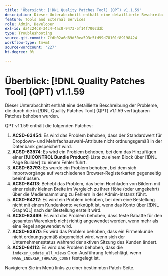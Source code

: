 ```yaml
---
title: 'Übersicht: [!DNL Quality Patches Tool] (QPT) v1.1.59'
description: Dieser Unterabschnitt enthält eine detaillierte Beschreibung der Probleme, die durch die in Version 1.1.59  [!DNL Quality Patches Tool]  Patches behoben wurden.
feature: Tools and External Services
role: Admin, Developer
exl-id: da4c24c8-34c4-4ac0-9473-5f14f7002d3b
type: Troubleshooting
source-git-commit: 7fdb02a6d89d50ea593c5fd99d78101f89198424
workflow-type: tm+mt
source-wordcount: '227'
ht-degree: 0%

---
```


# Überblick: [!DNL Quality Patches Tool] (QPT) v1.1.59

Dieser Unterabschnitt enthält eine detaillierte Beschreibung der Probleme, die durch die in [!DNL Quality Patches Tool] (QPT) v1.1.59 verfügbaren Patches behoben wurden.

QPT v1.1.59 enthält die folgenden Patches:

1. **ACSD-63454**: Es wird das Problem behoben, dass der Standardwert für Dropdown- und Mehrfachauswahl-Attribute nicht ordnungsgemäß in der Datenbank gespeichert wird.
1. **ACSD-63574**: Es wird ein Problem behoben, bei dem das Hinzufügen einer **[!UICONTROL Bundle Product]**-Liste zu einem Block über [!DNL Page Builder] zu einem Fehler führt.
1. **ACSD-63793**: Es wurde ein Problem behoben, bei dem sich Importvorgänge auf verschiedenen Browser-Registerkarten gegenseitig beeinflussen.
1. **ACSD-64113**: Behebt das Problem, das beim Hochladen von Bildern mit einer relativ kleinen Breite im Vergleich zu ihrer Höhe (oder umgekehrt) über die Mediensammlung zu Fehlern in der Admin-Instanz führt.
1. **ACSD-64212**: Es wird ein Problem behoben, bei dem eine Bestellung nicht mit einem Kundenkonto verknüpft ist, wenn das Konto über [!DNL GraphQL] nach der Bestellung erstellt wird.
1. **ACSD-63469**: Es wird das Problem behoben, dass feste Rabatte für den gesamten Warenkorb nicht richtig angewendet werden, wenn mehr als eine Regel angewendet wird.
1. **ACSD-63870**: Es wird das Problem behoben, dass ein Firmenkunde nicht ordnungsgemäß abgemeldet wird, wenn sich der Unternehmensstatus während der aktiven Sitzung des Kunden ändert.
1. **ACSD-64112**: Es wird das Problem behoben, dass die `indexer_update_all_views` Cron-Ausführung fehlschlägt, wenn `MAGE_INDEXER_THREADS_COUNT` festgelegt ist.

Navigieren Sie im Menü links zu einer bestimmten Patch-Seite.
